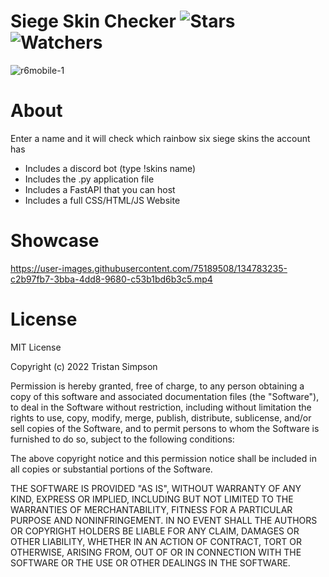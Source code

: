 # Siege Skin Checker ![Stars](https://img.shields.io/github/stars/realTristan/SiegeSkinChecker?color=brightgreen) ![Watchers](https://img.shields.io/github/watchers/realTristan/SiegeSkinChecker?label=Watchers)
![r6mobile-1](https://user-images.githubusercontent.com/75189508/186451989-aedbfd18-becb-45ed-ad57-7d472d7f7d1c.jpeg)

# About
Enter a name and it will check which rainbow six siege skins the account has
- Includes a discord bot (type !skins name)
- Includes the .py application file
- Includes a FastAPI that you can host
- Includes a full CSS/HTML/JS Website

# Showcase
https://user-images.githubusercontent.com/75189508/134783235-c2b97fb7-3bba-4dd8-9680-c53b1bd6b3c5.mp4

# License
MIT License

Copyright (c) 2022 Tristan Simpson

Permission is hereby granted, free of charge, to any person obtaining a copy of this software and associated documentation files (the "Software"), to deal in the Software without restriction, including without limitation the rights to use, copy, modify, merge, publish, distribute, sublicense, and/or sell copies of the Software, and to permit persons to whom the Software is furnished to do so, subject to the following conditions:

The above copyright notice and this permission notice shall be included in all copies or substantial portions of the Software.

THE SOFTWARE IS PROVIDED "AS IS", WITHOUT WARRANTY OF ANY KIND, EXPRESS OR IMPLIED, INCLUDING BUT NOT LIMITED TO THE WARRANTIES OF MERCHANTABILITY, FITNESS FOR A PARTICULAR PURPOSE AND NONINFRINGEMENT. IN NO EVENT SHALL THE AUTHORS OR COPYRIGHT HOLDERS BE LIABLE FOR ANY CLAIM, DAMAGES OR OTHER LIABILITY, WHETHER IN AN ACTION OF CONTRACT, TORT OR OTHERWISE, ARISING FROM, OUT OF OR IN CONNECTION WITH THE SOFTWARE OR THE USE OR OTHER DEALINGS IN THE SOFTWARE.
